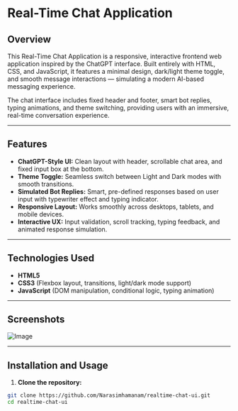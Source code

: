 # Real-Time Chat Application

## Overview

This Real-Time Chat Application is a responsive, interactive frontend web application inspired by the ChatGPT interface. Built entirely with HTML, CSS, and JavaScript, it features a minimal design, dark/light theme toggle, and smooth message interactions — simulating a modern AI-based messaging experience.

The chat interface includes fixed header and footer, smart bot replies, typing animations, and theme switching, providing users with an immersive, real-time conversation experience.

---

## Features

- **ChatGPT-Style UI:** Clean layout with header, scrollable chat area, and fixed input box at the bottom.
- **Theme Toggle:** Seamless switch between Light and Dark modes with smooth transitions.
- **Simulated Bot Replies:** Smart, pre-defined responses based on user input with typewriter effect and typing indicator.
- **Responsive Layout:** Works smoothly across desktops, tablets, and mobile devices.
- **Interactive UX:** Input validation, scroll tracking, typing feedback, and animated response simulation.

---

## Technologies Used

- **HTML5**  
- **CSS3** (Flexbox layout, transitions, light/dark mode support)  
- **JavaScript** (DOM manipulation, conditional logic, typing animation)

---

## Screenshots

![Image](https://github.com/user-attachments/assets/2104c4d2-6ce9-43ec-b5be-877bdb772158)

---

## Installation and Usage

1. **Clone the repository:**

```bash
git clone https://github.com/Narasimhamanam/realtime-chat-ui.git
cd realtime-chat-ui
